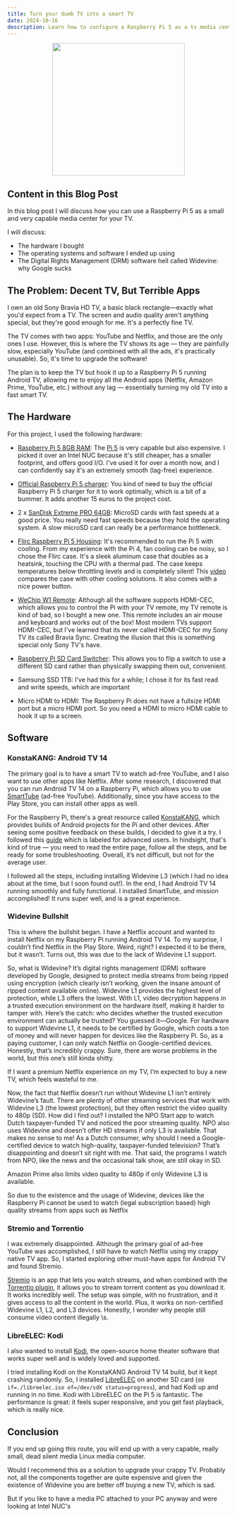 ```yaml
---
title: Turn your dumb TV into a smart TV
date: 2024-10-16
description: Learn how to configure a Raspberry Pi 5 as a tv media center
---
```


<style type="text/css">
td {
    padding:0 15px;
}

.force-word-wrap pre code {
  white-space : pre-wrap !important;
}
</style>

<p style="text-align:center;">
    <img src="/pi_media_pc_small.jpg" width="300" class="center">
</p>

<h2 class="border-bottom mb-3 mt-5">Content in this Blog Post</h2>

In this blog post I will discuss how you can use a Raspberry Pi 5 as a small and very capable media center for your TV.

I will discuss:

- The hardware I bought
- The operating systems and software I ended up using
- The Digital Rights Management (DRM) software hell called Widevine: why Google sucks

<h2 class="border-bottom mb-3 mt-5">The Problem: Decent TV, But Terrible Apps </h2>

I own an old Sony Bravia HD TV, a basic black rectangle—exactly what you'd expect from a TV. The screen and audio quality aren't anything special, but they're good enough for me. It's a perfectly fine TV.

The TV comes with two apps: YouTube and Netflix, and those are the only ones I use. However, this is where the TV shows its age — they are painfully slow, especially YouTube (and combined with all the ads, it's practically unusable). So, it's time to upgrade the software!

The plan is to keep the TV but hook it up to a Raspberry Pi 5 running Android TV, allowing me to enjoy all the Android apps (Netflix, Amazon Prime, YouTube, etc.) without any lag — essentially turning my old TV into a fast smart TV.

<h2 class="border-bottom mb-3 mt-5">The Hardware</h2>

For this project, I used the following hardware:

* [Raspberry Pi 5 8GB RAM](https://www.amazon.com/Raspberry-Pi-Quad-core-Cortex-A76-Processor/dp/B0CTQ3BQLS/ref=sr_1_1?dib=eyJ2IjoiMSJ9.YJ8ceJNaIv19GlrQYNH8s_PO26c0vHouq00ZRwkZTJUVSpUdfbqNdffPTzNQmKkp1hFmF2rzWXoxH0hk_4cMYXHF7OXHIp6nW0zL5220FwzEnZPWNUDv0iwWsqvsvSuWmd_riByPHHZ1mrsJxHTtCzbNUlxpnv5CEfyGD4XRjACudL0au9E4ozTIck4fbmLSxLUD0vHSDesxtiAUcAIJ_PnkhvNZ7iGfm4JIjWVuzPQ.E8aySzGxcMcZv7YSX7CQjNbYRa0k97gvSDduW1GQvPo&dib_tag=se&keywords=raspberry+pi+5+8gb&qid=1729194542&sr=8-1): The [Pi 5](https://www.raspberrypi.com/products/raspberry-pi-5/) is very capable but also expensive. I picked it over an Intel NUC because it's still cheaper, has a smaller footprint, and offers good I/O. I've used it for over a month now, and I can confidently say it's an extremely smooth (lag-free) experience.

* [Official Raspberry Pi 5 charger](https://www.amazon.nl/-/en/Raspberry-USB-C-Power-Supply-Black/dp/B0CN3MRV16/ref=sr_1_1?crid=2SRAAD9416W94&dib=eyJ2IjoiMSJ9.8AXAjeAvGiTBlk2qyis2YMc1WqfFuqt0Fvjpq6LHoewQErB8kbzsJpQ4LUTrY7ZxZA7HokcbidAVl4s9ndpRvqROu5bwX_8tXero3nO8lDvGYGzSa9c69PAMsgu-ScFVupZRpngbPz1zGVKzxxG7718mPRQVTS9nVRgwPEFl-xX27xrkp1x2VZJdwRUZ9uJQmuEGlwrzTgAhelnI8IJdYsc_YeZouy_5hn9Jke556p713EudbmQcjhJpO_BGPEIgcsfGh2iSi9aUe6AQO48RH_5cmxiMzQW1C-WvzJcaBmw.ynOqKxEwt6MAhTB8nNuD8_An5ZGpuSwGGw7GEGnZTiw&dib_tag=se&keywords=raspberry+pi+5+official+charger&qid=1729194689&sprefix=raspberry+pi+5official+charger%2Caps%2C181&sr=8-1): You kind of need to buy the official Raspberry Pi 5 charger for it to work optimally, which is a bit of a bummer. It adds another 15 euros to the project cost.

* 2 x [SanDisk Extreme PRO 64GB](https://www.amazon.nl/dp/B09X7BYSFG/ref=pe_28126711_487102941_TE_SCE_dp_1): MicroSD cards with fast speeds at a good price. You really need fast speeds because they hold the operating system. A slow microSD card can really be a performance bottleneck.

* [Flirc Raspberry Pi 5 Housing](https://www.amazon.nl/-/en/Flirc-Raspberry-Pi-housing/dp/B0CQNK68L7/ref=sr_1_2?crid=255WR4KVOSJMV&dib=eyJ2IjoiMSJ9.Q1ctBXMnxs7d49HsfvC5hwaWczO50dpngXfFhLSmR6DPKN7wiUGQsoe2vt3eLd65Bo1qR8HxiOu4qUVky9Fu0ujl18XvhlgLkdByr97AKrSMUvn9Ks9bToAVjeztDha9H8MViKY7c9jLuOnGLWhwma-kSarv25MavmTUPD4cMliUcj7_SoMkzcyQgwufj3SPCealylyFwlWBFEo5r-fCHiSN4C_akjkMDYhB1vEygVmttEITaeeRxyo1gdE7Js2t.S5jVy2xBYFGSYHFTniIzoopGbFiJTUA0SLxTVosk8jc&dib_tag=se&keywords=flirc%2Bcase&qid=1729194803&sprefix=flirc%2Bcase%2Caps%2C79&sr=8-2&th=1): It's recommended to run the Pi 5 with cooling. From my experience with the Pi 4, fan cooling can be noisy, so I chose the Flirc case. It's a sleek aluminum case that doubles as a heatsink, touching the CPU with a thermal pad. The case keeps temperatures below throttling levels and is completely silent! This [video](https://www.youtube.com/watch?v=XBGYpScO530) compares the case with other cooling solutions. It also comes with a nice power button.

* [WeChip W1 Remote](https://www.amazon.com/Wireless-Keyboard-W1-Multifunctional-Projector/dp/B0787Z1C2G/ref=sr_1_2?crid=2C854Z8ILWTHO&dib=eyJ2IjoiMSJ9.GcT8cZOo4wFScqtx-kcndQq5TbIIu0Xl0xh3gkL6woP8hd29wGShHTDR7T6dKuRMDTeySZpbVDs4GBS9ZkJozd03BthnHYpzeGCOL7AyWmB4VXJDroF0cmnXg5uJS6te-Ybc8hOImdDLCqhG7GQ_BU9K5oguCW2X_cB6Wyqud8NLwEqAygNCgIbObvvCvbNqUPW8GHbLW2knjvZ-kQ1nsKUpRHNZyab7xPCTlqWc8cI.8wCVGt9Qixo-X4INQolPAyjdV02S8b7DNFwp9PasZ_Q&dib_tag=se&keywords=WeChip+Air+Mouse+afstandsbediening+met+IR-&qid=1729194620&sprefix=wechip+air+mouse+afstandsbediening+met+ir-%2Caps%2C155&sr=8-2): Although all the software supports HDMI-CEC, which allows you to control the Pi with your TV remote, my TV remote is kind of bad, so I bought a new one. This remote includes an air mouse and keyboard and works out of the box! Most modern TVs support HDMI-CEC, but I've learned that its never called HDMI-CEC for my Sony TV its called Bravia Sync. Creating the illusion that this is something special only Sony TV's have.

* [Raspberry Pi SD Card Switcher](https://nl.aliexpress.com/item/1005005962679513.html?gatewayAdapt=glo2nld): This allows you to flip a switch to use a different SD card rather than physically swapping them out, convenient.

* Samsung SSD 1TB: I’ve had this for a while; I chose it for its fast read and write speeds, which are important

* Micro HDMI to HDMI: The Raspberry Pi does not have a fullsize HDMI port but a micro HDMI port. So you need a HDMI to micro HDMI cable to hook it up to a screen.


<h2 class="border-bottom mb-3 mt-5">Software</h2>

### KonstaKANG: Android TV 14

The primary goal is to have a smart TV to watch ad-free YouTube, and I also want to use other apps like Netflix. After some research, I discovered that you can run Android TV 14 on a Raspberry Pi, which allows you to use [SmartTube](https://github.com/yuliskov/smarttube) (ad-free YouTube). Additionally, since you have access to the Play Store, you can install other apps as well.

For the Raspberry Pi, there's a great resource called [KonstaKANG](https://konstakang.com/), which provides builds of Android projects for the Pi and other devices. After seeing some positive feedback on these builds, I decided to give it a try. I followed this [guide](https://konstakang.com/devices/rpi5/LineageOS21/) which is labeled for advanced users. In hindsight, that's kind of true — you need to read the entire page, follow all the steps, and be ready for some troubleshooting. Overall, it’s not difficult, but not for the average user.

I followed all the steps, including installing Widevine L3 (which I had no idea about at the time, but I soon found out!). In the end, I had Android TV 14 running smoothly and fully functional. I installed SmartTube, and mission accomplished! It runs super well, and is a great experience.


### Widevine Bullshit

This is where the bullshit began. I have a Netflix account and wanted to install Netflix on my Raspberry Pi running Android TV 14. To my surprise, I couldn’t find Netflix in the Play Store. Weird, right? I expected it to be there, but it wasn’t. Turns out, this was due to the lack of Widevine L1 support.

So, what is Widevine? It’s digital rights management (DRM) software developed by Google, designed to protect media streams from being ripped using encryption (which clearly isn’t working, given the insane amount of ripped content available online). Widevine L1 provides the highest level of protection, while L3 offers the lowest. With L1, video decryption happens in a trusted execution environment on the hardware itself, making it harder to tamper with. Here’s the catch: who decides whether the trusted execution environment can actually be trusted? You guessed it—Google. For hardware to support Widevine L1, it needs to be certified by Google, which costs a ton of money and will never happen for devices like the Raspberry Pi. So, as a paying customer, I can only watch Netflix on Google-certified devices. Honestly, that’s incredibly crappy. Sure, there are worse problems in the world, but this one’s still kinda shitty.

If I want a premium Netflix experience on my TV, I’m expected to buy a new TV, which feels wasteful to me.

Now, the fact that Netflix doesn’t run without Widevine L1 isn’t entirely Widevine’s fault. There are plenty of other streaming services that work with Widevine L3 (the lowest protection), but they often restrict the video quality to 480p (SD). How did I find out? I installed the NPO Start app to watch Dutch taxpayer-funded TV and noticed the poor streaming quality. NPO also uses Widevine and doesn’t offer HD streams if only L3 is available. That makes no sense to me! As a Dutch consumer, why should I need a Google-certified device to watch high-quality, taxpayer-funded television? That’s disappointing and doesn’t sit right with me. That said, the programs I watch from NPO, like the news and the occasional talk show, are still okay in SD.

Amazon Prime also limits video quality to 480p if only Widevine L3 is available.

So due to the existence and the usage of Widevine, devices like the Raspberry Pi cannot be used to watch (legal subscription based) high quality streams from apps such as Netflix

### Stremio and Torrentio

I was extremely disappointed. Although the primary goal of ad-free YouTube was accomplished, I still have to watch Netflix using my crappy native TV app. So, I started exploring other must-have apps for Android TV and found Stremio.

[Stremio](https://github.com/Stremio) is an app that lets you watch streams, and when combined with the [Torrentio plugin](https://stremio-addons.netlify.app/torrentio.html), it allows you to stream torrent content as you download it. It works incredibly well. The setup was simple, with no frustration, and it gives access to all the content in the world. Plus, it works on non-certified Widevine L1, L2, and L3 devices. Honestly, I wonder why people still consume video content illegally \s.

### LibreELEC: Kodi

I also wanted to install [Kodi](https://kodi.tv/), the open-source home theater software that works super well and is widely loved and supported.

I tried installing Kodi on the KonstaKANG Android TV 14 build, but it kept crashing randomly. So, I installed [LibreELEC](https://libreelec.tv/) on another SD card (`dd if=./libreelec.iso of=/dev/sdX status=progress`), and had Kodi up and running in no time. Kodi with LibreELEC on the Pi 5 is fantastic. The performance is great: it feels super responsive, and you get fast playback, which is really nice.


<h2 class="border-bottom mb-3 mt-5">Conclusion</h2>

If you end up going this route, you will end up with a very capable, really small, dead silent media Linux media computer.

Would I recommend this as a solution to upgrade your crappy TV. Probably not, all the components together are quite expensive and given the existence of Widevine you are better off buying a new TV, which is sad.

But if you like to have a media PC attached to your PC anyway and were looking at Intel NUC's


